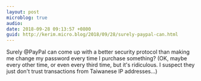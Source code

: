 ```yaml
---
layout: post
microblog: true
audio: 
date: 2018-09-28 09:13:57 +0800
guid: http://kerim.micro.blog/2018/09/28/surely-paypal-can.html
---
```

Surely @PayPal can come up with a better security protocol than making me change my password every time I purchase something? (OK, maybe every other time, or even every third time, but it's ridiculous. I suspect they just don't trust transactions from Taiwanese IP addresses…)
